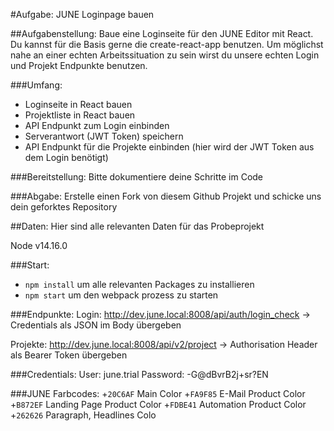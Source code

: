#Aufgabe: JUNE Loginpage bauen

##Aufgabenstellung: 
Baue eine Loginseite für den JUNE Editor mit React. Du kannst für die Basis gerne die create-react-app benutzen. Um möglichst nahe an einer echten Arbeitssituation zu sein wirst du unsere echten Login und Projekt Endpunkte benutzen.

###Umfang: 
+ Loginseite in React bauen
+ Projektliste in React bauen
+ API Endpunkt zum Login einbinden 
+ Serverantwort (JWT Token) speichern
+ API Endpunkt für die Projekte einbinden (hier wird der JWT Token aus dem Login benötigt)

###Bereitstellung:
Bitte dokumentiere deine Schritte im Code

###Abgabe:
Erstelle einen Fork von diesem Github Projekt und schicke uns dein geforktes Repository


##Daten:
Hier sind alle relevanten Daten für das Probeprojekt

Node v14.16.0

###Start:
- `npm install` um alle relevanten Packages zu installieren
- `npm start` um den webpack prozess zu starten

###Endpunkte: 
Login: http://dev.june.local:8008/api/auth/login_check
-> Credentials als JSON im Body übergeben

Projekte: http://dev.june.local:8008/api/v2/project
-> Authorisation Header als Bearer Token übergeben 

###Credentials: 
User: june.trial
Password: -G@dBvrB2j+sr?EN


###JUNE Farbcodes:
+`20C6AF`    Main Color
+`FA9F85`    E-Mail Product Color
+`B872EF`    Landing Page Product Color
+`FDBE41`    Automation Product Color
+`262626`    Paragraph, Headlines Colo